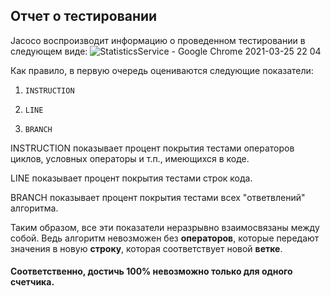 ## Отчет о тестировании

Jacoco воспроизводит информацию о проведенном тестировании в следующем виде:
![StatisticsService - Google Chrome 2021-03-25 22 04](https://user-images.githubusercontent.com/11545844/112513429-23da3780-8db6-11eb-8984-d691cdbfc2b2.png)


Как правило, в первую очередь оцениваются следующие показатели:

1. `INSTRUCTION`
   
1. `LINE`
   
1. `BRANCH`

INSTRUCTION показывает процент покрытия тестами операторов циклов, условных операторы и т.п., имеющихся в коде.

LINE показывает процент покрытия тестами строк кода.

BRANCH показывает процент покрытия тестами всех "ответвлений" алгоритма.

Таким образом, все эти показатели неразрывно взаимосвязаны между собой. Ведь алгоритм невозможен без **операторов**, которые передают значения в новую **строку**, которая соответствует новой **ветке**.

#### Соответственно, достичь 100% невозможно только для одного счетчика.
